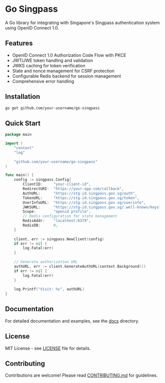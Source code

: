 # Go Singpass

A Go library for integrating with Singapore's Singpass authentication system using OpenID Connect 1.0.

## Features

- OpenID Connect 1.0 Authorization Code Flow with PKCE
- JWT/JWE token handling and validation
- JWKS caching for token verification
- State and nonce management for CSRF protection
- Configurable Redis backend for session management
- Comprehensive error handling

## Installation

```bash
go get github.com/your-username/go-singpass
```

## Quick Start

```go
package main

import (
    "context"
    "log"
    
    "github.com/your-username/go-singpass"
)

func main() {
    config := singpass.Config{
        ClientID:     "your-client-id",
        RedirectURI:  "https://your-app.com/callback",
        AuthURL:      "https://stg-id.singpass.gov.sg/auth",
        TokenURL:     "https://stg-id.singpass.gov.sg/token",
        UserInfoURL:  "https://stg-id.singpass.gov.sg/userinfo",
        JWKSURL:      "https://stg-id.singpass.gov.sg/.well-known/keys",
        Scope:        "openid profile",
        // Redis configuration for state management
        RedisAddr:    "localhost:6379",
        RedisDB:      0,
    }
    
    client, err := singpass.NewClient(config)
    if err != nil {
        log.Fatal(err)
    }
    
    // Generate authorization URL
    authURL, err := client.GenerateAuthURL(context.Background())
    if err != nil {
        log.Fatal(err)
    }
    
    log.Printf("Visit: %s", authURL)
}
```

## Documentation

For detailed documentation and examples, see the [docs](./docs) directory.

## License

MIT License - see [LICENSE](LICENSE) file for details.

## Contributing

Contributions are welcome! Please read [CONTRIBUTING.md](CONTRIBUTING.md) for guidelines.